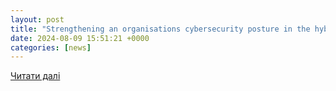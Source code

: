 ```yaml
---
layout: post
title: "Strengthening an organisations cybersecurity posture in the hybrid work era"
date: 2024-08-09 15:51:21 +0000
categories: [news]
---
```


[Читати далі](https://securitybrief.com.au/story/strengthening-an-organisations-cybersecurity-posture-in-the-hybrid-work-era)
